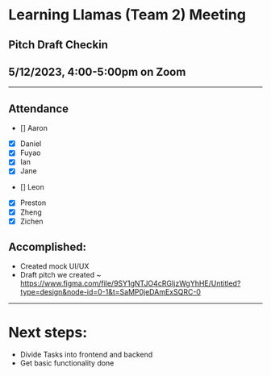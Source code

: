 # Learning Llamas (Team 2) Meeting
## Pitch Draft Checkin
## 5/12/2023, 4:00-5:00pm on Zoom
---
## Attendance
- [] Aaron
- [x] Daniel
- [x] Fuyao
- [x] Ian
- [x] Jane
- [] Leon
- [x] Preston
- [x] Zheng 
- [x] Zichen

## Accomplished:
* Created mock UI/UX
* Draft pitch we created ~ https://www.figma.com/file/9SY1gNTJO4cRGIjzWgYhHE/Untitled?type=design&node-id=0-1&t=SaMP0jeDAmExSQRC-0
---
# Next steps:
* Divide Tasks into frontend and backend 
* Get basic functionality done
